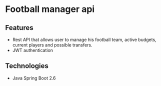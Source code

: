 # Football manager api

<h2> Features </h2>

<ul>
  <li>Rest API that allows user to manage his football team, active budgets, current players and possible transfers. </li>
  <li>JWT authentication </li>
</ul>
<h2> Technologies </h2>

<ul>
  <li>Java Spring Boot 2.6</li>
</ul>
